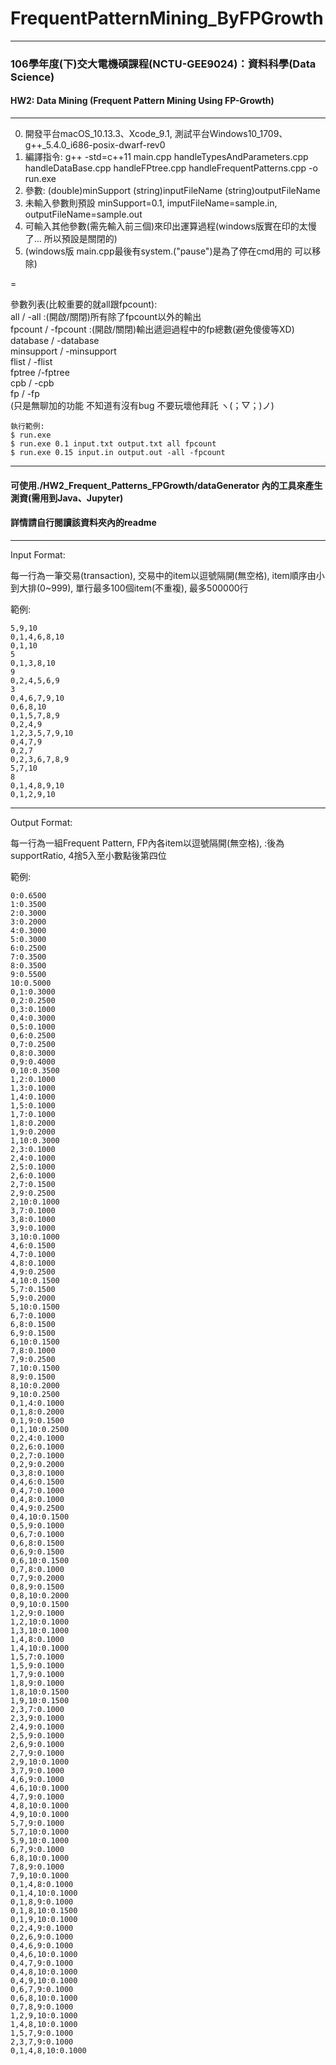 # FrequentPatternMining_ByFPGrowth

---
### 106學年度(下)交大電機碩課程(NCTU-GEE9024)：資料科學(Data Science)  
#### HW2: Data Mining (Frequent Pattern Mining Using FP-Growth)  

---
0. 開發平台macOS_10.13.3、Xcode_9.1, 測試平台Windows10_1709、g++_5.4.0_i686-posix-dwarf-rev0
1. 編譯指令: g++ -std=c++11 main.cpp handleTypesAndParameters.cpp handleDataBase.cpp handleFPtree.cpp handleFrequentPatterns.cpp -o run.exe
2. 參數: (double)minSupport (string)inputFileName (string)outputFileName
3. 未輸入參數則預設 minSupport=0.1, imputFileName=sample.in, outputFileName=sample.out
4. 可輸入其他參數(需先輸入前三個)來印出運算過程(windows版實在印的太慢了... 所以預設是關閉的)
5. (windows版 main.cpp最後有system.("pause")是為了停在cmd用的 可以移除)  

=  

參數列表(比較重要的就all跟fpcount):  
all / -all :(開啟/關閉)所有除了fpcount以外的輸出  
fpcount / -fpcount :(開啟/關閉)輸出遞迴過程中的fp總數(避免傻傻等XD)  
database / -database  
minsupport / -minsupport  
flist / -flist  
fptree /-fptree  
cpb / -cpb  
fp / -fp  
(只是無聊加的功能 不知道有沒有bug 不要玩壞他拜託 ヽ(；▽；)ノ)  

```
執行範例:  
$ run.exe
$ run.exe 0.1 input.txt output.txt all fpcount  
$ run.exe 0.15 input.in output.out -all -fpcount  
```

---
#### 可使用./HW2_Frequent_Patterns_FPGrowth/dataGenerator 內的工具來產生測資(需用到Java、Jupyter)  
#### 詳情請自行閱讀該資料夾內的readme

---
Input Format:

每一行為一筆交易(transaction), 交易中的item以逗號隔開(無空格), item順序由小到大排(0~999), 單行最多100個item(不重複), 最多500000行

範例:
```
5,9,10
0,1,4,6,8,10
0,1,10
5
0,1,3,8,10
9
0,2,4,5,6,9
3
0,4,6,7,9,10
0,6,8,10
0,1,5,7,8,9
0,2,4,9
1,2,3,5,7,9,10
0,4,7,9
0,2,7
0,2,3,6,7,8,9
5,7,10
8
0,1,4,8,9,10
0,1,2,9,10
```

---
Output Format:

每一行為一組Frequent Pattern, FP內各item以逗號隔開(無空格), :後為supportRatio, 4捨5入至小數點後第四位

範例:
```
0:0.6500
1:0.3500
2:0.3000
3:0.2000
4:0.3000
5:0.3000
6:0.2500
7:0.3500
8:0.3500
9:0.5500
10:0.5000
0,1:0.3000
0,2:0.2500
0,3:0.1000
0,4:0.3000
0,5:0.1000
0,6:0.2500
0,7:0.2500
0,8:0.3000
0,9:0.4000
0,10:0.3500
1,2:0.1000
1,3:0.1000
1,4:0.1000
1,5:0.1000
1,7:0.1000
1,8:0.2000
1,9:0.2000
1,10:0.3000
2,3:0.1000
2,4:0.1000
2,5:0.1000
2,6:0.1000
2,7:0.1500
2,9:0.2500
2,10:0.1000
3,7:0.1000
3,8:0.1000
3,9:0.1000
3,10:0.1000
4,6:0.1500
4,7:0.1000
4,8:0.1000
4,9:0.2500
4,10:0.1500
5,7:0.1500
5,9:0.2000
5,10:0.1500
6,7:0.1000
6,8:0.1500
6,9:0.1500
6,10:0.1500
7,8:0.1000
7,9:0.2500
7,10:0.1500
8,9:0.1500
8,10:0.2000
9,10:0.2500
0,1,4:0.1000
0,1,8:0.2000
0,1,9:0.1500
0,1,10:0.2500
0,2,4:0.1000
0,2,6:0.1000
0,2,7:0.1000
0,2,9:0.2000
0,3,8:0.1000
0,4,6:0.1500
0,4,7:0.1000
0,4,8:0.1000
0,4,9:0.2500
0,4,10:0.1500
0,5,9:0.1000
0,6,7:0.1000
0,6,8:0.1500
0,6,9:0.1500
0,6,10:0.1500
0,7,8:0.1000
0,7,9:0.2000
0,8,9:0.1500
0,8,10:0.2000
0,9,10:0.1500
1,2,9:0.1000
1,2,10:0.1000
1,3,10:0.1000
1,4,8:0.1000
1,4,10:0.1000
1,5,7:0.1000
1,5,9:0.1000
1,7,9:0.1000
1,8,9:0.1000
1,8,10:0.1500
1,9,10:0.1500
2,3,7:0.1000
2,3,9:0.1000
2,4,9:0.1000
2,5,9:0.1000
2,6,9:0.1000
2,7,9:0.1000
2,9,10:0.1000
3,7,9:0.1000
4,6,9:0.1000
4,6,10:0.1000
4,7,9:0.1000
4,8,10:0.1000
4,9,10:0.1000
5,7,9:0.1000
5,7,10:0.1000
5,9,10:0.1000
6,7,9:0.1000
6,8,10:0.1000
7,8,9:0.1000
7,9,10:0.1000
0,1,4,8:0.1000
0,1,4,10:0.1000
0,1,8,9:0.1000
0,1,8,10:0.1500
0,1,9,10:0.1000
0,2,4,9:0.1000
0,2,6,9:0.1000
0,4,6,9:0.1000
0,4,6,10:0.1000
0,4,7,9:0.1000
0,4,8,10:0.1000
0,4,9,10:0.1000
0,6,7,9:0.1000
0,6,8,10:0.1000
0,7,8,9:0.1000
1,2,9,10:0.1000
1,4,8,10:0.1000
1,5,7,9:0.1000
2,3,7,9:0.1000
0,1,4,8,10:0.1000
```
